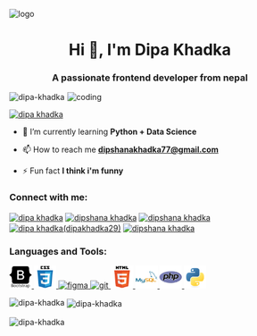 ![logo](https://lh3.googleusercontent.com/yuUrDV2DAtBRvItHZ2FvXMkPbHR5NEt4kXbpp8dgK-r9jI9-irP19GJb2CvdBRYmy41KG4BxFu2Hod9GzdgGc46iYmm7As4bNNsc-JP7vYwY8d1BzHgZdvKR7H4xtLM20zR9gn0PJE-nQU0navp9Xh0pHc3Cp-CjYUENN7dWZ3NJiw8CiHFEJn7Mc0ul_A)
<h1 align="center">Hi 👋, I'm Dipa Khadka</h1>


<h3 align="center">A passionate frontend developer from nepal</h3>
<img align="right" width="400" alt="coding" src="https://media0.giphy.com/media/qgQUggAC3Pfv687qPC/200.webp?cid=ecf05e47jamuevob6c1txdl5aaxarpulx7h4l502r336uavb&ep=v1_gifs_search&rid=200.webp&ct=g" >

<p align="left"> <img src="https://komarev.com/ghpvc/?username=dipa-khadka&label=Profile%20views&color=0e75b6&style=flat" alt="dipa-khadka" /> </p>

<p align="left"> <a href="https://twitter.com/dipa khadka" target="blank"><img src="https://img.shields.io/twitter/follow/dipa khadka?logo=twitter&style=for-the-badge" alt="dipa khadka" /></a> </p>

- 🌱 I’m currently learning **Python + Data Science**

- 📫 How to reach me **dipshanakhadka77@gmail.com**

- ⚡ Fun fact **I think i'm funny**

<h3 align="left">Connect with me:</h3>
<p align="left">
<a href="https://twitter.com/dipa khadka" target="blank"><img align="center" src="https://raw.githubusercontent.com/rahuldkjain/github-profile-readme-generator/master/src/images/icons/Social/twitter.svg" alt="dipa khadka" height="30" width="40" /></a>
<a href="https://linkedin.com/in/dipshana khadka" target="blank"><img align="center" src="https://raw.githubusercontent.com/rahuldkjain/github-profile-readme-generator/master/src/images/icons/Social/linked-in-alt.svg" alt="dipshana khadka" height="30" width="40" /></a>
<a href="https://fb.com/dipshana khadka" target="blank"><img align="center" src="https://raw.githubusercontent.com/rahuldkjain/github-profile-readme-generator/master/src/images/icons/Social/facebook.svg" alt="dipshana khadka" height="30" width="40" /></a>
<a href="https://instagram.com/dipa khadka(dipakhadka29)" target="blank"><img align="center" src="https://raw.githubusercontent.com/rahuldkjain/github-profile-readme-generator/master/src/images/icons/Social/instagram.svg" alt="dipa khadka(dipakhadka29)" height="30" width="40" /></a>
<a href="https://www.youtube.com/c/dipshana khadka" target="blank"><img align="center" src="https://raw.githubusercontent.com/rahuldkjain/github-profile-readme-generator/master/src/images/icons/Social/youtube.svg" alt="dipshana khadka" height="30" width="40" /></a>
</p>

<h3 align="left">Languages and Tools:</h3>
<p align="left"> <a href="https://getbootstrap.com" target="_blank" rel="noreferrer"> <img src="https://raw.githubusercontent.com/devicons/devicon/master/icons/bootstrap/bootstrap-plain-wordmark.svg" alt="bootstrap" width="40" height="40"/> </a> <a href="https://www.w3schools.com/css/" target="_blank" rel="noreferrer"> <img src="https://raw.githubusercontent.com/devicons/devicon/master/icons/css3/css3-original-wordmark.svg" alt="css3" width="40" height="40"/> </a> <a href="https://www.figma.com/" target="_blank" rel="noreferrer"> <img src="https://www.vectorlogo.zone/logos/figma/figma-icon.svg" alt="figma" width="40" height="40"/> </a> <a href="https://git-scm.com/" target="_blank" rel="noreferrer"> <img src="https://www.vectorlogo.zone/logos/git-scm/git-scm-icon.svg" alt="git" width="40" height="40"/> </a> <a href="https://www.w3.org/html/" target="_blank" rel="noreferrer"> <img src="https://raw.githubusercontent.com/devicons/devicon/master/icons/html5/html5-original-wordmark.svg" alt="html5" width="40" height="40"/> </a> <a href="https://www.mysql.com/" target="_blank" rel="noreferrer"> <img src="https://raw.githubusercontent.com/devicons/devicon/master/icons/mysql/mysql-original-wordmark.svg" alt="mysql" width="40" height="40"/> </a> <a href="https://www.php.net" target="_blank" rel="noreferrer"> <img src="https://raw.githubusercontent.com/devicons/devicon/master/icons/php/php-original.svg" alt="php" width="40" height="40"/> </a> <a href="https://www.python.org" target="_blank" rel="noreferrer"> <img src="https://raw.githubusercontent.com/devicons/devicon/master/icons/python/python-original.svg" alt="python" width="40" height="40"/> </a> </p>

<p><img align="left" src="https://github-readme-stats.vercel.app/api/top-langs?username=dipa-khadka&show_icons=true&locale=en&layout=compact" alt="dipa-khadka" /></p>

<p>&nbsp;<img align="center" src="https://github-readme-stats.vercel.app/api?username=dipa-khadka&show_icons=true&locale=en" alt="dipa-khadka" /></p>

<p><img align="center" src="https://github-readme-streak-stats.herokuapp.com/?user=dipa-khadka&" alt="dipa-khadka" /></p>
